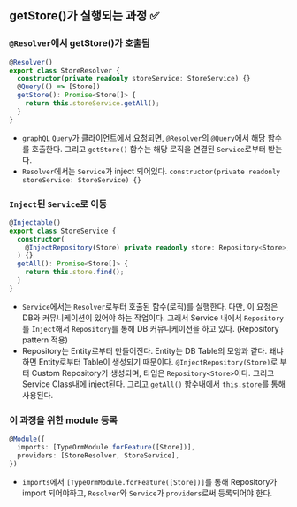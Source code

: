 ## getStore()가 실행되는 과정 ✅

### `@Resolver`에서 getStore()가 호출됨
```ts
@Resolver() 
export class StoreResolver {
  constructor(private readonly storeService: StoreService) {}
  @Query(() => [Store])
  getStore(): Promise<Store[]> {
    return this.storeService.getAll();
  }
}
```
- `graphQL` `Query`가 클라이언트에서 요청되면, `@Resolver`의 `@Query`에서 해당 함수를 호출한다. 그리고 `getStore()` 함수는 해당 로직을 연결된 `Service`로부터 받는다.
- `Resolver`에서는 `Service`가 inject 되어있다. `constructor(private readonly storeService: StoreService) {}`


### `Inject`된 `Service`로 이동
```ts
@Injectable()
export class StoreService {
  constructor(
    @InjectRepository(Store) private readonly store: Repository<Store>,
  ) {}
  getAll(): Promise<Store[]> {
    return this.store.find();
  }
}
```
- `Service`에서는 `Resolver`로부터 호출된 함수(로직)를 실행한다. 다만, 이 요청은 DB와 커뮤니케이션이 있어야 하는 작업이다. 그래서 Service 내에서 `Repository`를 `Inject`해서 `Repository`를 통해 DB 커뮤니케이션을 하고 있다. (Repository pattern 적용)
- Repository는 Entity로부터 만들어진다. Entity는 DB Table의 모양과 같다. 왜냐하면 Entity로부터 Table이 생성되기 때문이다. `@InjectRepository(Store)`로 부터 Custom Repository가 생성되며, 타입은 `Repository<Store>`이다. 그리고 Service Class내에 inject된다. 그리고 `getAll()` 함수내에서 `this.store`를 통해 사용된다.

### 이 과정을 위한 module 등록
```ts
@Module({
  imports: [TypeOrmModule.forFeature([Store])], 
  providers: [StoreResolver, StoreService], 
})
```
- `imports`에서 `[TypeOrmModule.forFeature([Store])]`를 통해 Repository가 import 되어야하고, `Resolver`와 `Service`가 `providers`로써 등록되어야 한다.